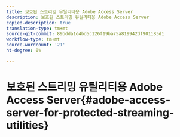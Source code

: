 ```yaml
---
title: 보호된 스트리밍 유틸리티용 Adobe Access Server
description: 보호된 스트리밍 유틸리티용 Adobe Access Server
copied-description: true
translation-type: tm+mt
source-git-commit: 89bdda1d4bd5c126f19ba75a819942df901183d1
workflow-type: tm+mt
source-wordcount: '21'
ht-degree: 0%

---
```



# 보호된 스트리밍 유틸리티용 Adobe Access Server{#adobe-access-server-for-protected-streaming-utilities}

